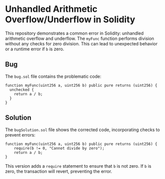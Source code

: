 # Unhandled Arithmetic Overflow/Underflow in Solidity

This repository demonstrates a common error in Solidity: unhandled arithmetic overflow and underflow.  The `myFunc` function performs division without any checks for zero division. This can lead to unexpected behavior or a runtime error if `b` is zero.

## Bug

The `bug.sol` file contains the problematic code:

```solidity
function myFunc(uint256 a, uint256 b) public pure returns (uint256) {
  unchecked {
    return a / b; 
  }
}
```

## Solution

The `bugSolution.sol` file shows the corrected code, incorporating checks to prevent errors:

```solidity
function myFunc(uint256 a, uint256 b) public pure returns (uint256) {
    require(b != 0, "Cannot divide by zero");
    return a / b;
}
```

This version adds a `require` statement to ensure that `b` is not zero. If `b` is zero, the transaction will revert, preventing the error.